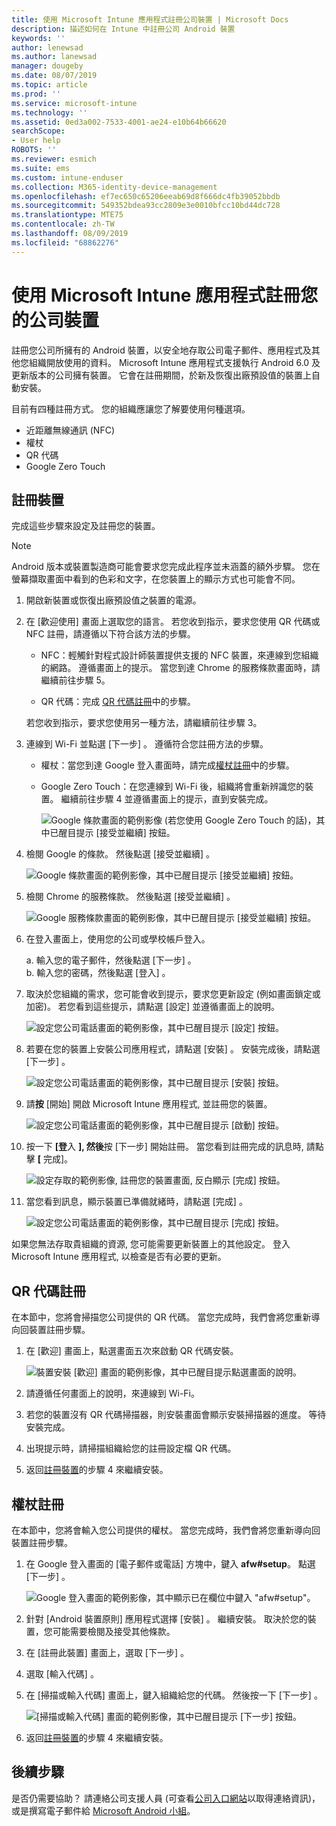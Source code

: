 ```yaml
---
title: 使用 Microsoft Intune 應用程式註冊公司裝置 | Microsoft Docs
description: 描述如何在 Intune 中註冊公司 Android 裝置
keywords: ''
author: lenewsad
ms.author: lanewsad
manager: dougeby
ms.date: 08/07/2019
ms.topic: article
ms.prod: ''
ms.service: microsoft-intune
ms.technology: ''
ms.assetid: 0ed3a002-7533-4001-ae24-e10b64b66620
searchScope:
- User help
ROBOTS: ''
ms.reviewer: esmich
ms.suite: ems
ms.custom: intune-enduser
ms.collection: M365-identity-device-management
ms.openlocfilehash: ef7ec650c65206eeab69d8f666dc4fb39052bbdb
ms.sourcegitcommit: 549352bdea93cc2809e3e0010bfcc10bd44dc728
ms.translationtype: MTE75
ms.contentlocale: zh-TW
ms.lasthandoff: 08/09/2019
ms.locfileid: "68862276"
---
```

# <a name="enroll-your-corporate-device-with-the-microsoft-intune-app"></a>使用 Microsoft Intune 應用程式註冊您的公司裝置

註冊您公司所擁有的 Android 裝置，以安全地存取公司電子郵件、應用程式及其他您組織開放使用的資料。 Microsoft Intune 應用程式支援執行 Android 6.0 及更新版本的公司擁有裝置。 它會在註冊期間，於新及恢復出廠預設值的裝置上自動安裝。 

目前有四種註冊方式。 您的組織應讓您了解要使用何種選項。
 
* 近距離無線通訊 (NFC)  
* 權杖  
* QR 代碼   
* Google Zero Touch  

## <a name="enroll-device"></a>註冊裝置 
完成這些步驟來設定及註冊您的裝置。  

> [!NOTE]
> Android 版本或裝置製造商可能會要求您完成此程序並未涵蓋的額外步驟。 您在螢幕擷取畫面中看到的色彩和文字，在您裝置上的顯示方式也可能會不同。  

1. 開啟新裝置或恢復出廠預設值之裝置的電源。  
2. 在 [歡迎使用]  畫面上選取您的語言。   若您收到指示，要求您使用 QR 代碼或 NFC 註冊，請遵循以下符合該方法的步驟。  
     * NFC：輕觸針對程式設計師裝置提供支援的 NFC 裝置，來連線到您組織的網路。 遵循畫面上的提示。 當您到達 Chrome 的服務條款畫面時，請繼續前往步驟 5。  

     * QR 代碼：完成 [QR 代碼註冊](#qr-code-enrollment)中的步驟。  

     若您收到指示，要求您使用另一種方法，請繼續前往步驟 3。    

3. 連線到 Wi-Fi 並點選 [下一步]  。 遵循符合您註冊方法的步驟。 

    * 權杖：當您到達 Google 登入畫面時，請完成[權杖註冊](#token-enrollment)中的步驟。  
    * Google Zero Touch：在您連線到 Wi-Fi 後，組織將會重新辨識您的裝置。 繼續前往步驟 4 並遵循畫面上的提示，直到安裝完成。    
 
       ![Google 條款畫面的範例影像 (若您使用 Google Zero Touch 的話)，其中已醒目提示 [接受並繼續] 按鈕。](./media/google-zero-touch-intune-app-01.png)   
   
4. 檢閱 Google 的條款。 然後點選 [接受並繼續]  。  

      ![Google 條款畫面的範例影像，其中已醒目提示 [接受並繼續] 按鈕。](./media/fully-managed-intune-app-04.png)   

6. 檢閱 Chrome 的服務條款。 然後點選 [接受並繼續]  。  

   ![Google 服務條款畫面的範例影像，其中已醒目提示 [接受並繼續] 按鈕。](./media/fully-managed-intune-app-06.png)   

7. 在登入畫面上，使用您的公司或學校帳戶登入。   

    a. 輸入您的電子郵件，然後點選 [下一步]  。      
    b. 輸入您的密碼，然後點選 [登入]  。  

8. 取決於您組織的需求，您可能會收到提示，要求您更新設定 (例如畫面鎖定或加密)。 若您看到這些提示，請點選 [設定]  並遵循畫面上的說明。  

   ![設定您公司電話畫面的範例影像，其中已醒目提示 [設定] 按鈕。](./media/fully-managed-intune-app-10.png)   

9. 若要在您的裝置上安裝公司應用程式，請點選 [安裝]  。 安裝完成後，請點選 [下一步]  。  

   ![設定您公司電話畫面的範例影像，其中已醒目提示 [安裝] 按鈕。](./media/fully-managed-intune-app-11.png)   

10. 請**按** [開始] 開啟 Microsoft Intune 應用程式, 並註冊您的裝置。 

    ![設定您公司電話畫面的範例影像，其中已醒目提示 [啟動] 按鈕。](./media/fully-managed-intune-app-17.png)   

11. 按一下 **[登**入 **], 然後**按 [下一步] 開始註冊。 當您看到註冊完成的訊息時, 請點擊 **[** 完成]。  

    ![設定存取的範例影像, 註冊您的裝置畫面, 反白顯示 [完成] 按鈕。](./media/fully-managed-intune-app-19.png)   

10. 當您看到訊息，顯示裝置已準備就緒時，請點選 [完成]  。  

    ![設定您公司電話畫面的範例影像，其中已醒目提示 [完成] 按鈕。](./media/fully-managed-intune-app-18.png)   

如果您無法存取貴組織的資源, 您可能需要更新裝置上的其他設定。 登入 Microsoft Intune 應用程式, 以檢查是否有必要的更新。   


## <a name="qr-code-enrollment"></a>QR 代碼註冊  
在本節中，您將會掃描您公司提供的 QR 代碼。  當您完成時，我們會將您重新導向回裝置註冊步驟。     
  
1. 在 [歡迎]  畫面上，點選畫面五次來啟動 QR 代碼安裝。  

   ![裝置安裝 [歡迎] 畫面的範例影像，其中已醒目提示點選畫面的說明。](./media/qr-code-intune-app-01.png)  

2. 請遵循任何畫面上的說明，來連線到 Wi-Fi。  
3. 若您的裝置沒有 QR 代碼掃描器，則安裝畫面會顯示安裝掃描器的進度。 等待安裝完成。  
4. 出現提示時，請掃描組織給您的註冊設定檔 QR 代碼。  
5. 返回[註冊裝置](#enroll-device)的步驟 4 來繼續安裝。  

## <a name="token-enrollment"></a>權杖註冊  
在本節中，您將會輸入您公司提供的權杖。 當您完成時，我們會將您重新導向回裝置註冊步驟。  

1. 在 Google 登入畫面的 [電子郵件或電話]  方塊中，鍵入 **afw#setup**。 點選 [下一步]  。 

   ![Google 登入畫面的範例影像，其中顯示已在欄位中鍵入 "afw#setup"。](./media/token-intune-app-01.png)   

2. 針對 [Android 裝置原則]  應用程式選擇 [安裝]  。 繼續安裝。 取決於您的裝置，您可能需要檢閱及接受其他條款。    

3. 在 [註冊此裝置]  畫面上，選取 [下一步]  。  

4. 選取 [輸入代碼]  。  

5. 在 [掃描或輸入代碼]  畫面上，鍵入組織給您的代碼。  然後按一下 [下一步]  。  

   ![[掃描或輸入代碼] 畫面的範例影像，其中已醒目提示 [下一步] 按鈕。](./media/token-intune-app-04.png)  

6. 返回[註冊裝置](#enroll-device)的步驟 4 來繼續安裝。  



## <a name="next-steps"></a>後續步驟   
是否仍需要協助？ 請連絡公司支援人員 (可查看[公司入口網站](https://go.microsoft.com/fwlink/?linkid=2010980)以取得連絡資訊)，或是撰寫電子郵件給 <a href="mailto:wintunedroidfbk@microsoft.com?subject=I'm having trouble with enrolling my Android device&body=Describe the issue you're experiencing here.">Microsoft Android 小組</a>。  
